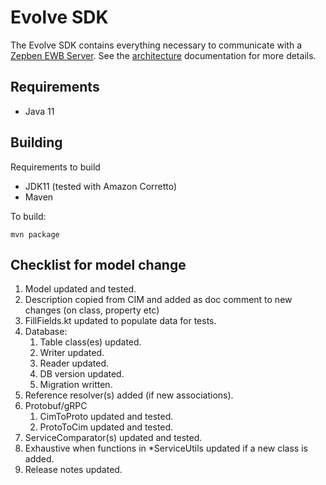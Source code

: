 # Evolve SDK #

The Evolve SDK contains everything necessary to communicate with a [Zepben EWB Server](TODO). See the [architecture](docs/architecture.md) documentation for more details.

## Requirements ##

- Java 11

## Building ##

Requirements to build

- JDK11 (tested with Amazon Corretto)
- Maven

To build:

    mvn package

## Checklist for model change ##
1. Model updated and tested.
2. Description copied from CIM and added as doc comment to new changes (on class, property etc)
3. FillFields.kt updated to populate data for tests.
4. Database:
    1. Table class(es) updated.
    2. Writer updated.
    3. Reader updated.
    4. DB version updated.
    5. Migration written.
5. Reference resolver(s) added (if new associations).
6. Protobuf/gRPC
    1. CimToProto updated and tested.
    2. ProtoToCim updated and tested.
7. ServiceComparator(s) updated and tested.
8. Exhaustive when functions in *ServiceUtils updated if a new class is added.
9. Release notes updated.
